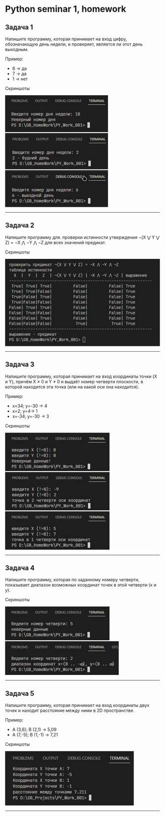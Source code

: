 # Python seminar 1, homework

## Задача 1

Напишите программу, которая принимает на вход цифру, обозначающую день недели, и проверяет, является ли этот день выходным.

Пример:

- 6 -> да
- 7 -> да
- 1 -> нет

Скриншоты

!["Скрин 1"](/ScreenShots/task_001_01.png 'Screen shot 1')
!["Скрин 2"](/ScreenShots/task_001_02.png 'Screen shot 2')
!["Скрин 3"](/ScreenShots/task_001_03.png 'Screen shot 3')

---

## Задача 2

Напишите программу для. проверки истинности утверждения ¬(X ⋁ Y ⋁ Z) = ¬X ⋀ ¬Y ⋀ ¬Z для всех значений предикат.

Скриншоты

!["Скрин 4"](/ScreenShots/task_002_01.png 'Screen shot 4')

---

## Задача 3

Напишите программу, которая принимает на вход координаты точки (X и Y), причём X ≠ 0 и Y ≠ 0 и выдаёт номер четверти плоскости, в которой находится эта точка (или на какой оси она находится).

Пример:

- x=34; y=-30 -> 4
- x=2; y=4-> 1
- x=-34; y=-30 -> 3

Скриншоты

!["Скрин 5"](/ScreenShots/task_003_01.png 'Screen shot 5')
!["Скрин 6"](/ScreenShots/task_003_02.png 'Screen shot 6')
!["Скрин 7"](/ScreenShots/task_003_03.png 'Screen shot 7')

----

## Задача 4

Напишите программу, которая по заданному номеру четверти, показывает диапазон возможных координат точек в этой четверти (x и y).

Скриншоты

!["Скрин 8"](/ScreenShots/task_004_01.png 'Screen shot 8')
!["Скрин 9"](/ScreenShots/task_004_02.png 'Screen shot 9')

---

## Задача 5

Напишите программу, которая принимает на вход координаты двух точек и находит расстояние между ними в 2D пространстве.

Пример:

- A (3,6); B (2,1) -> 5,09
- A (7,-5); B (1,-1) -> 7,21
 
Скриншоты

!["Скрин 10"](/ScreenShots/task_005_01.png 'Screen shot 10')

---